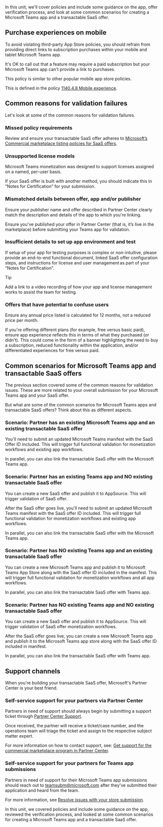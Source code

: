 In this unit, we'll cover policies and include some guidance on the app, offer verification process, and look at some common scenarios for creating a Microsoft Teams app and a transactable SaaS offer.

## Purchase experiences on mobile

To avoid violating third-party App Store policies, you should refrain from providing direct links to subscription purchases within your mobile and tablet Microsoft Teams app.

It's OK to call out that a feature may require a paid subscription but your Microsoft Teams app can't provide a link to purchases.

This policy is similar to other popular mobile app store policies.

This is defined in the policy [1140.4.8 Mobile experience](/legal/marketplace/certification-policies#114048-mobile-experience).

## Common reasons for validation failures

Let's look at some of the common reasons for validation failures.

### Missed policy requirements

Review and ensure your transactable SaaS offer adheres to [Microsoft’s Commercial marketplace listing policies for SaaS offers](/legal/marketplace/certification-policies#1000-software-as-a-service-saas).

### Unsupported license models

Microsoft Teams monetization was designed to support licenses assigned on a named, per-user basis.

If your SaaS offer is built with another method, you should indicate this in “Notes for Certification” for your submission.

### Mismatched details between offer, app and/or publisher

Ensure your publisher name and offer described in Partner Center clearly match the description and details of the app to which you're linking.

Ensure you've published your offer in Partner Center (that is, it’s live in the marketplace) before submitting your Teams app for validation.

### Insufficient details to set up app environment and test

If setup of your app for testing purposes is complex or non-intuitive, please provide an end-to-end functional document, linked SaaS offer configuration steps, and instructions for license and user management as part of your “Notes for Certification”.

> [!TIP]
> Add a link to a video recording of how your app and license management works to assist the team for testing.

### Offers that have potential to confuse users

Ensure any annual price listed is calculated for 12 months, not a reduced price per month.

If you're offering different plans (for example, free versus basic paid), ensure app experience reflects this in terms of what they purchased (or didn’t). This could come in the form of a banner highlighting the need to buy a subscription, reduced functionality within the application, and/or differentiated experiences for free versus paid.

## Common scenarios for Microsoft Teams app and transactable SaaS offers

The previous section covered some of the common reasons for validation issues. These are more related to your overall submission for your Microsoft Teams app and your SaaS offer.

But what are some of the common scenarios for Microsoft Teams apps and transactable SaaS offers? Think about this as different aspects.

### Scenario: Partner has an existing Microsoft Teams app and an existing transactable SaaS offer

You'll need to submit an updated Microsoft Teams manifest with the SaaS Offer ID included. This will trigger full functional validation for monetization workflows and existing app workflows.

In parallel, you can also link the transactable SaaS offer with the Microsoft Teams app.

### Scenario: Partner has an existing Teams app and NO existing transactable SaaS offer

You can create a new SaaS offer and publish it to AppSource. This will trigger validation of SaaS offer.

After the SaaS offer goes live, you'll need to submit an updated Microsoft Teams manifest with the SaaS offer ID included. This will trigger full functional validation for monetization workflows and existing app workflows.

In parallel, you can also link the transactable SaaS offer with the Microsoft Teams app.

### Scenario: Partner has NO existing Teams app and an existing transactable SaaS offer

You can create a new Microsoft Teams app and publish it to Microsoft Teams App Store along with the SaaS offer ID included in the manifest. This will trigger full functional validation for monetization workflows and all app workflows.

In parallel, you can also link the transactable SaaS offer with Teams app.

### Scenario: Partner has NO existing Teams app and NO existing transactable SaaS offer

You can create a new SaaS offer and publish it to AppSource. This will trigger validation of SaaS offer monetization workflows.

After the SaaS offer goes live, you can create a new Microsoft Teams app and publish it to the Microsoft Teams app store along with the SaaS offer ID included in manifest.

In parallel, you can also link the transactable SaaS offer with Teams app.

## Support channels

When you're building your transactable SaaS offer, Microsoft's Partner Center is your best friend.

### Self-service support for your partners via Partner Center

Partners in need of support should always begin by submitting a support ticket through [Partner Center Support](https://aka.ms/partnercentersupport).

Once received, the partner will receive a ticket/case number, and the operations team will triage the ticket and assign to the respective subject matter expert.

For more information on how to contact support, see: [Get support for the commercial marketplace program in Partner Center](/azure/marketplace/support).

### Self-service support for your partners for Teams app submissions

Partners in need of support for their Microsoft Teams app submissions should reach out to teamsubm@microsoft.com after they've submitted their application and heard from the team.

For more information, see [Resolve issues with your store submission](/microsoftteams/platform/concepts/deploy-and-publish/appsource/resolve-submission-issues).

In this unit, we covered policies and include some guidance on the app, reviewed the  verification process, and looked at some common scenarios for creating a Microsoft Teams app and a transactable SaaS offer.
